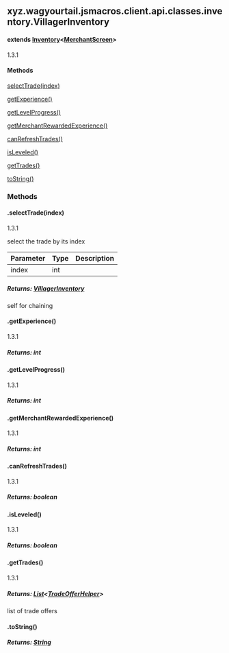 

xyz.wagyourtail.jsmacros.client.api.classes.inventory.VillagerInventory
-----------------------------------------------------------------------

#### extends [Inventory](1.9.2/xyz/wagyourtail/jsmacros/client/api/classes/inventory/Inventory.html)<[MerchantScreen](https://wagyourtail.xyz/Projects/MinecraftMappingViewer/App?mapping=INTERMEDIARY,YARN&version=1.20.5&search=net/minecraft/client/gui/screen/ingame/MerchantScreen)>

1.3.1

#### Methods

[selectTrade(index)](#selectTrade-int-)


[getExperience()](#getExperience-)


[getLevelProgress()](#getLevelProgress-)


[getMerchantRewardedExperience()](#getMerchantRewardedExperience-)


[canRefreshTrades()](#canRefreshTrades-)


[isLeveled()](#isLeveled-)


[getTrades()](#getTrades-)


[toString()](#toString-)



### Methods

#### .selectTrade(index)

1.3.1

select the trade by its index

| Parameter | Type | Description |
|---|---|---|
| index | int |  |

##### Returns: [VillagerInventory](#)

self for chaining



#### .getExperience()

1.3.1


##### Returns: int



#### .getLevelProgress()

1.3.1


##### Returns: int



#### .getMerchantRewardedExperience()

1.3.1


##### Returns: int



#### .canRefreshTrades()

1.3.1


##### Returns: boolean



#### .isLeveled()

1.3.1


##### Returns: boolean



#### .getTrades()

1.3.1


##### Returns: [List](https://docs.oracle.com/javase/8/docs/api/index.html?java/util/List.html)<[TradeOfferHelper](1.9.2/xyz/wagyourtail/jsmacros/client/api/helpers/world/entity/TradeOfferHelper.html)>

list of trade offers



#### .toString()


##### Returns: [String](https://docs.oracle.com/javase/8/docs/api/index.html?java/lang/String.html)





